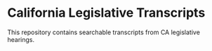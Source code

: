 # California Legislative Transcripts

This repository contains searchable transcripts from CA legislative hearings.
